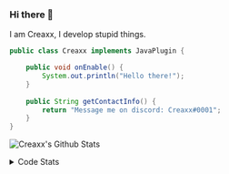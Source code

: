 ### Hi there 👋

I am Creaxx, I develop stupid things. 

```java
public class Creaxx implements JavaPlugin {

    public void onEnable() {
        System.out.println("Hello there!");
    }
    
    public String getContactInfo() {
        return "Message me on discord: Creaxx#0001";
    }
}
```

![Creaxx's Github Stats](https://github-readme-stats.vercel.app/api?username=CreaxxOG&show_icons=true&theme=dark&count_private=true)

<details>
  <summary>Code Stats</summary>

<!--START_SECTION:waka-->
![Code Time](http://img.shields.io/badge/Code%20Time-1%2C165%20hrs%2054%20mins-blue)

![Lines of code](https://img.shields.io/badge/From%20Hello%20World%20I%27ve%20Written-542.2%20thousand%20lines%20of%20code-blue)

**🐱 My GitHub Data** 

> 📦 66.3 kB Used in GitHub's Storage 
 > 
> 🏆 1,077 Contributions in the Year 2023
 > 
> 🚫 Not Opted to Hire
 > 
> 📜 4 Public Repositories 
 > 
> 🔑 2 Private Repositories 
 > 
**I'm an Early 🐤** 

```text
🌞 Morning                282 commits         ██░░░░░░░░░░░░░░░░░░░░░░░   07.45 % 
🌆 Daytime                1634 commits        ███████████░░░░░░░░░░░░░░   43.16 % 
🌃 Evening                1815 commits        ████████████░░░░░░░░░░░░░   47.94 % 
🌙 Night                  55 commits          ░░░░░░░░░░░░░░░░░░░░░░░░░   01.45 % 
```
📅 **I'm Most Productive on Saturday** 

```text
Monday                   455 commits         ███░░░░░░░░░░░░░░░░░░░░░░   12.02 % 
Tuesday                  483 commits         ███░░░░░░░░░░░░░░░░░░░░░░   12.76 % 
Wednesday                528 commits         ███░░░░░░░░░░░░░░░░░░░░░░   13.95 % 
Thursday                 604 commits         ████░░░░░░░░░░░░░░░░░░░░░   15.95 % 
Friday                   351 commits         ██░░░░░░░░░░░░░░░░░░░░░░░   09.27 % 
Saturday                 701 commits         █████░░░░░░░░░░░░░░░░░░░░   18.52 % 
Sunday                   664 commits         ████░░░░░░░░░░░░░░░░░░░░░   17.54 % 
```


📊 **This Week I Spent My Time On** 

```text
💬 Programming Languages: 
Java                     12 hrs 16 mins      ████████████████████████░   97.04 % 
XML                      18 mins             █░░░░░░░░░░░░░░░░░░░░░░░░   02.45 % 
YAML                     1 min               ░░░░░░░░░░░░░░░░░░░░░░░░░   00.24 % 
HTML                     0 secs              ░░░░░░░░░░░░░░░░░░░░░░░░░   00.12 % 
Text                     0 secs              ░░░░░░░░░░░░░░░░░░░░░░░░░   00.08 % 

🔥 Editors: 
IntelliJ                 12 hrs 39 mins      █████████████████████████   100.00 % 
```

**I Mostly Code in Java** 

```text
Java                     55 repos            █████████████████████░░░░   82.09 % 
Kotlin                   8 repos             ███░░░░░░░░░░░░░░░░░░░░░░   11.94 % 
TypeScript               2 repos             █░░░░░░░░░░░░░░░░░░░░░░░░   02.99 % 
CSS                      1 repo              ░░░░░░░░░░░░░░░░░░░░░░░░░   01.49 % 
EJS                      1 repo              ░░░░░░░░░░░░░░░░░░░░░░░░░   01.49 % 
```




 Last Updated on 03/04/2023 18:22:58 UTC
<!--END_SECTION:waka-->
</details>
